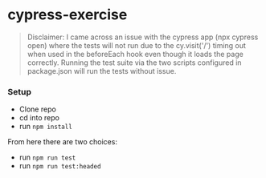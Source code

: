 # cypress-exercise


> Disclaimer: I came across an issue with the cypress app (npx cypress open) where the tests will not run due to the cy.visit('/') timing out when used in the beforeEach hook even though it loads the page correctly.  Running the test suite via the two scripts configured in package.json will run the tests without issue.

### Setup

* Clone repo
* cd into repo
* run `npm install`

From here there are two choices:

* run `npm run test`
* run `npm run test:headed`
